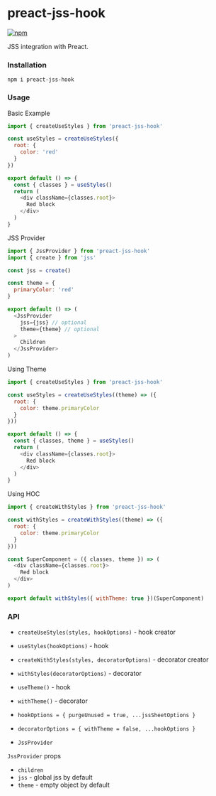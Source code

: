 # preact-jss-hook

[![npm](https://img.shields.io/npm/v/preact-jss-hook.svg)](https://www.npmjs.com/package/preact-jss-hook)

JSS integration with Preact.

### Installation
  
```
npm i preact-jss-hook
```

### Usage

Basic Example

```js
import { createUseStyles } from 'preact-jss-hook'

const useStyles = createUseStyles({
  root: {
    color: 'red'
  }
})

export default () => {
  const { classes } = useStyles()
  return (
    <div className={classes.root}>
      Red block
    </div>
  )
}
```

JSS Provider

```js
import { JssProvider } from 'preact-jss-hook'
import { create } from 'jss'

const jss = create()

const theme = {
  primaryColor: 'red'
}

export default () => (
  <JssProvider 
    jss={jss} // optional
    theme={theme} // optional
  >
    Children
  </JssProvider>
)
```

Using Theme

```js
import { createUseStyles } from 'preact-jss-hook'

const useStyles = createUseStyles((theme) => ({
  root: {
    color: theme.primaryColor
  }
}))

export default () => {
  const { classes, theme } = useStyles()
  return (
    <div className={classes.root}>
      Red block
    </div>
  )
}
```

Using HOC

```js
import { createWithStyles } from 'preact-jss-hook'

const withStyles = createWithStyles((theme) => ({
  root: {
    color: theme.primaryColor
  }
}))

const SuperComponent = ({ classes, theme }) => (
  <div className={classes.root}>
    Red block
  </div>
)

export default withStyles({ withTheme: true })(SuperComponent)
```

### API

- `createUseStyles(styles, hookOptions)` - hook creator

- `useStyles(hookOptions)` - hook

- `createWithStyles(styles, decoratorOptions)` - decorator creator

- `withStyles(decoratorOptions)` - decorator

- `useTheme()` - hook

- `withTheme()` - decorator

- `hookOptions = { purgeUnused = true, ...jssSheetOptions }` 

- `decoratorOptions = { withTheme = false, ...hookOptions }`

- `JssProvider`

`JssProvider` props

- `children`
- `jss` - global jss by default
- `theme` - empty object by default
